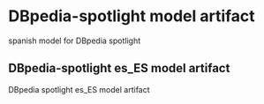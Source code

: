 # DBpedia-spotlight model artifact
spanish model for DBpedia spotlight

## DBpedia-spotlight es_ES model artifact
DBpedia spotlight es_ES model artifact
